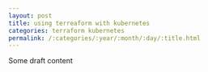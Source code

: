 ```yaml
---
layout: post
title: using terreaform with kubernetes
categories: terraform kubernetes
permalink: /:categories/:year/:month/:day/:title.html
---
```



Some draft content